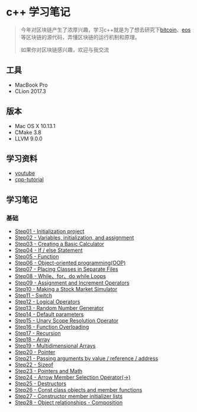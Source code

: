 # c++ 学习笔记

> 今年对区块链产生了浓厚兴趣，学习c++就是为了想去研究下[bitcoin](https://github.com/bitcoin/bitcoin)、[eos](https://github.com/EOSIO/eos)等区块链的源代码，弄懂区块链的运行机制和原理。
>
> 如果你对区块链感兴趣，欢迎与我交流



## 工具

- MacBook Pro 
- CLion 2017.3




## 版本

- Mac OS X 10.13.1
- CMake 3.8
- LLVM 9.0.0




## 学习资料

 - [youtube](https://www.youtube.com/watch?v=tvC1WCdV1XU&list=PLDED25B8DC0FEF9A1)
 - [cpp-tutorial](http://www.learncpp.com/)


## 学习笔记

### 基础

- [Step01 - Initialization project](https://github.com/wangweiX/c-learning/tree/master/c%2B%2Blearning-step01)
- [Step02 - Variables, initialization, and assignment](https://github.com/wangweiX/c-learning/tree/master/c%2B%2Blearning-step02)
- [Step03 - Creating a Basic Calculator](https://github.com/wangweiX/c-learning/tree/master/c%2B%2Blearning-step03)
- [Step04 - If / else Statement](https://github.com/wangweiX/c-learning/tree/master/c%2B%2Blearning-step04)
- [Step05 - Function](https://github.com/wangweiX/c-learning/tree/master/c%2B%2Blearning-step05)
- [Step06 - Object-oriented programming(OOP)](https://github.com/wangweiX/c-learning/tree/master/c%2B%2Blearning-step06)
- [Step07 - Placing Classes in Separate Files](https://github.com/wangweiX/c-learning/tree/master/c%2B%2Blearning-step07)
- [Step08 - While、for、do while Loops](https://github.com/wangweiX/c-learning/tree/master/c%2B%2Blearning-step08)
- [Step09 - Assignment and Increment Operators](https://github.com/wangweiX/c-learning/tree/master/c%2B%2Blearning-step09)
- [Step10 - Making a Stock Market Simulator](https://github.com/wangweiX/c-learning/tree/master/c%2B%2Blearning-step10)
- [Step11 - Switch](https://github.com/wangweiX/c-learning/tree/master/c%2B%2Blearning-step12)
- [Step12 - Logical Operators](https://github.com/wangweiX/c-learning/tree/master/c%2B%2Blearning-step12)
- [Step13 - Random Number Generator](https://github.com/wangweiX/c-learning/tree/master/c%2B%2Blearning-step13)
- [Step14 - Default parameters](https://github.com/wangweiX/c-learning/tree/master/c%2B%2Blearning-step14)
- [Step15 - Unary Scope Resolution Operator](https://github.com/wangweiX/c-learning/tree/master/c%2B%2Blearning-step15)
- [Step16 - Function Overloading](https://github.com/wangweiX/c-learning/tree/master/c%2B%2Blearning-step16)
- [Step17 - Recursion](https://github.com/wangweiX/c-learning/tree/master/c%2B%2Blearning-step17)
- [Step18 - Array](https://github.com/wangweiX/c-learning/tree/master/c%2B%2Blearning-step18) 
- [Step19 - Multidimensional Arrays](https://github.com/wangweiX/c-learning/tree/master/c%2B%2Blearning-step19)
- [Step20 - Pointer](https://github.com/wangweiX/c-learning/tree/master/c%2B%2Blearning-step20)
- [Step21 - Passing arguments by value / reference / address](https://github.com/wangweiX/c-learning/tree/master/c%2B%2Blearning-step21)
- [Step22 - Sizeof](https://github.com/wangweiX/c-learning/tree/master/c%2B%2Blearning-step22)
- [Step23 - Pointers and Math](https://github.com/wangweiX/c-learning/tree/master/c%2B%2Blearning-step23)
- [Step24 - Arrow Member Selection Operator(->)](https://github.com/wangweiX/c-learning/tree/master/c%2B%2Blearning-step24)
- [Step25 - Destructors](https://github.com/wangweiX/c-learning/tree/master/c%2B%2Blearning-step25)
- [Step26 - Const class objects and member functions](https://github.com/wangweiX/c-learning/tree/master/c%2B%2Blearning-step26)
- [Step27 - Constructor member initializer lists](https://github.com/wangweiX/c-learning/tree/master/c%2B%2Blearning-step27)
- [Step28 - Object relationships - Composition](https://github.com/wangweiX/c-learning/tree/master/c%2B%2Blearning-step28)
